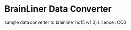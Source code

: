 BrainLiner Data Converter
==============

sample data converter to brainliner hdf5 (v1.0)
Licence : CC0
